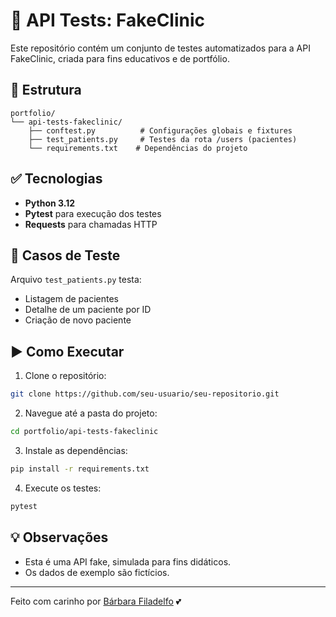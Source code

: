 # 🏥 API Tests: FakeClinic

Este repositório contém um conjunto de testes automatizados para a API FakeClinic, criada para fins educativos e de portfólio.

## 📁 Estrutura
```
portfolio/
└── api-tests-fakeclinic/
    ├── conftest.py          # Configurações globais e fixtures
    ├── test_patients.py     # Testes da rota /users (pacientes)
    └── requirements.txt    # Dependências do projeto
```

## ✅ Tecnologias
- **Python 3.12**
- **Pytest** para execução dos testes
- **Requests** para chamadas HTTP

## 🧪 Casos de Teste

Arquivo `test_patients.py` testa:
- Listagem de pacientes
- Detalhe de um paciente por ID
- Criação de novo paciente

## ▶️ Como Executar

1. Clone o repositório:
```bash
git clone https://github.com/seu-usuario/seu-repositorio.git
```

2. Navegue até a pasta do projeto:
```bash
cd portfolio/api-tests-fakeclinic
```

3. Instale as dependências:
```bash
pip install -r requirements.txt
```

4. Execute os testes:
```bash
pytest
```

## 💡 Observações
- Esta é uma API fake, simulada para fins didáticos.
- Os dados de exemplo são fictícios.

---

Feito com carinho por [Bárbara Filadelfo](https://github.com/seu-usuario) 💕
